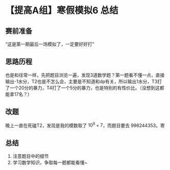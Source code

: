 # 【提高A组】寒假模拟6 总结

## 赛前准备

“这是第一期最后一场模拟了，一定要好好打”

## 思路历程

也是和往常一样，先把题目浏览一遍，发现3道数学题？第一题看不懂一点，直接输出-1水分，T2也是不怎么会，主要是不知道和dp有关，所以输出1水分，T3打了一个20分的暴力，T4打了一个5分的暴力，也是特别的有性价比。（没想到这都能拿17名？）

## 改题

晚上一直在死磕T2，发现是我的模数取了 $10^9+7$，而题目要去 $998244353$。寄

## 总结

1. 注意题目中的细节
2. 学习数学知识，争取每一题都能看懂~